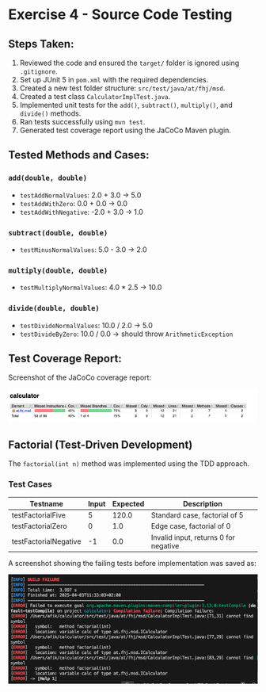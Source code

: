 # Exercise 4 - Source Code Testing

## Steps Taken:
1. Reviewed the code and ensured the `target/` folder is ignored using `.gitignore`.
2. Set up JUnit 5 in `pom.xml` with the required dependencies.
3. Created a new test folder structure: `src/test/java/at/fhj/msd`.
4. Created a test class `CalculatorImplTest.java`.
5. Implemented unit tests for the `add()`, `subtract()`, `multiply()`, and `divide()` methods.
6. Ran tests successfully using `mvn test`.
7. Generated test coverage report using the JaCoCo Maven plugin.

## Tested Methods and Cases:

### `add(double, double)`
- `testAddNormalValues`: 2.0 + 3.0 → 5.0
- `testAddWithZero`: 0.0 + 0.0 → 0.0
- `testAddWithNegative`: -2.0 + 3.0 → 1.0

### `subtract(double, double)`
- `testMinusNormalValues`: 5.0 - 3.0 → 2.0

### `multiply(double, double)`
- `testMultiplyNormalValues`: 4.0 * 2.5 → 10.0

### `divide(double, double)`
- `testDivideNormalValues`: 10.0 / 2.0 → 5.0
- `testDivideByZero`: 10.0 / 0.0 → should throw `ArithmeticException`

## Test Coverage Report:

Screenshot of the JaCoCo coverage report:

![Test Coverage](resources/images/ex4_1.png)

## Factorial (Test-Driven Development)

The `factorial(int n)` method was implemented using the TDD approach.

### Test Cases

| Testname              | Input | Expected | Description                              |
|-----------------------|-------|----------|------------------------------------------|
| testFactorialFive     | 5     | 120.0    | Standard case, factorial of 5            |
| testFactorialZero     | 0     | 1.0      | Edge case, factorial of 0                |
| testFactorialNegative | -1    | 0.0      | Invalid input, returns 0 for negative    |

A screenshot showing the failing tests before implementation was saved as:

![Failing Factorial Tests](resources/images/ex4_2.png)
